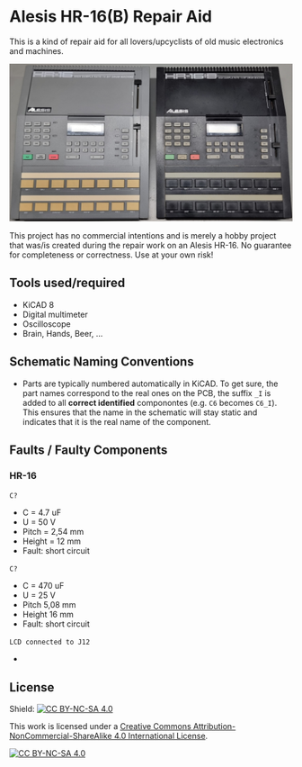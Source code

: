 # Alesis HR-16(B) Repair Aid

This is a kind of repair aid for all lovers/upcyclists of old music electronics and machines.

![Alesis HR16 and HR16-B on operating table](media/alesis_hr16_hr16b_op_table.jpg "Alesis HR16 and HR16-B on operating table")

This project has no commercial intentions and is merely a hobby project that was/is created during the repair work on an Alesis HR-16. No guarantee for completeness or correctness. Use at your own risk!

## Tools used/required

* KiCAD 8
* Digital multimeter
* Oscilloscope
* Brain, Hands, Beer, ...

## Schematic Naming Conventions

* Parts are typically numbered automatically in KiCAD. To get sure, the part names correspond to the real ones on the PCB, the suffix `_I` is added to all __correct identified__ componontes (e.g. `C6` becomes `C6_I`). This ensures that the name in the schematic will stay static and indicates that it is the real name of the component.


## Faults / Faulty Components

### HR-16

`C?`

* C = 4.7 uF
* U = 50 V
* Pitch = 2,54 mm
* Height = 12 mm
* Fault: short circuit

`C?`

* C = 470 uF
* U = 25 V
* Pitch 5,08 mm
* Height 16 mm
* Fault: short circuit

`LCD connected to J12`

* 

## License

Shield: [![CC BY-NC-SA 4.0][cc-by-nc-sa-shield]][cc-by-nc-sa]

This work is licensed under a
[Creative Commons Attribution-NonCommercial-ShareAlike 4.0 International License][cc-by-nc-sa].

[![CC BY-NC-SA 4.0][cc-by-nc-sa-image]][cc-by-nc-sa]

[cc-by-nc-sa]: http://creativecommons.org/licenses/by-nc-sa/4.0/
[cc-by-nc-sa-image]: https://licensebuttons.net/l/by-nc-sa/4.0/88x31.png
[cc-by-nc-sa-shield]: https://img.shields.io/badge/License-CC%20BY--NC--SA%204.0-lightgrey.svg

